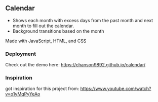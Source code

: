 ## Calendar

- Shows each month with excess days from the past month and next month to fill out the calendar.
- Background transitions based on the month

Made with JavaScript, HTML, and CSS

### Deployment
Check out the demo here:  https://chanson9892.github.io/calendar/

### Inspiration
got inspiration for this project from: https://www.youtube.com/watch?v=o1yMqPyYeAo